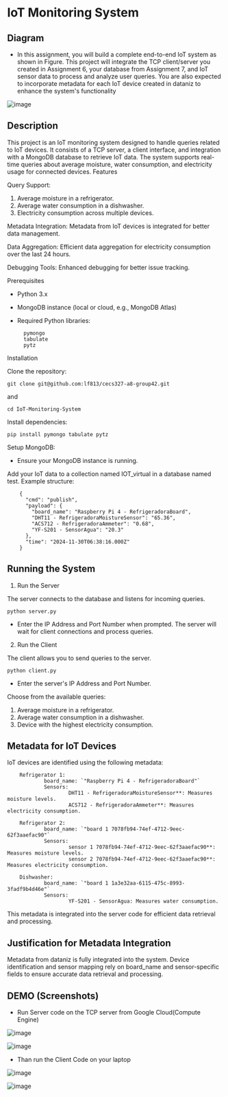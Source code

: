 # IoT Monitoring System

## Diagram

- In this assignment, you will build a complete end-to-end IoT system as shown in Figure. This project will integrate the TCP client/server you created in Assignment 6, your
  database from Assignment 7, and IoT sensor data to process and analyze user queries.
  You are also expected to incorporate metadata for each IoT device created in dataniz to
  enhance the system's functionality

![image](https://github.com/user-attachments/assets/ec7792d7-2434-4582-9e36-9f01252a73ba)

## Description

This project is an IoT monitoring system designed to handle queries related to IoT devices. It consists of a TCP server, a client interface, and integration with a MongoDB database to retrieve IoT data. The system supports real-time queries about average moisture, water consumption, and electricity usage for connected devices.
Features

Query Support:

1. Average moisture in a refrigerator.
2. Average water consumption in a dishwasher.
3. Electricity consumption across multiple devices.

Metadata Integration: Metadata from IoT devices is integrated for better data management.

Data Aggregation: Efficient data aggregation for electricity consumption over the last 24 hours.

Debugging Tools: Enhanced debugging for better issue tracking.

Prerequisites

- Python 3.x
- MongoDB instance (local or cloud, e.g., MongoDB Atlas)
- Required Python libraries:

        pymongo
        tabulate
        pytz

Installation

Clone the repository:

    git clone git@github.com:lf813/cecs327-a8-group42.git

and

    cd IoT-Monitoring-System

Install dependencies:

    pip install pymongo tabulate pytz

Setup MongoDB:

- Ensure your MongoDB instance is running.

Add your IoT data to a collection named IOT_virtual in a database named test. Example structure:

        {
          "cmd": "publish",
          "payload": {
            "board_name": "Raspberry Pi 4 - RefrigeradoraBoard",
            "DHT11 - RefrigeradoraMoistureSensor": "65.36",
            "ACS712 - RefrigeradoraAmmeter": "0.68",
            "YF-S201 - SensorAgua": "20.3"
          },
          "time": "2024-11-30T06:38:16.000Z"
        }

## Running the System

1. Run the Server

The server connects to the database and listens for incoming queries.

    python server.py

- Enter the IP Address and Port Number when prompted. The server will wait for client connections and process queries.

2. Run the Client

The client allows you to send queries to the server.

    python client.py

- Enter the server's IP Address and Port Number.

Choose from the available queries:

1. Average moisture in a refrigerator.
2. Average water consumption in a dishwasher.
3. Device with the highest electricity consumption.

## Metadata for IoT Devices

IoT devices are identified using the following metadata:

        Refrigerator 1:
                board_name: `"Raspberry Pi 4 - RefrigeradoraBoard"`
                Sensors:
                        DHT11 - RefrigeradoraMoistureSensor**: Measures moisture levels.
                        ACS712 - RefrigeradoraAmmeter**: Measures electricity consumption.

        Refrigerator 2:
                board_name: `"board 1 7078fb94-74ef-4712-9eec-62f3aaefac90"`
                Sensors:
                        sensor 1 7078fb94-74ef-4712-9eec-62f3aaefac90**: Measures moisture levels.
                        sensor 2 7078fb94-74ef-4712-9eec-62f3aaefac90**: Measures electricity consumption.

        Dishwasher:
                board_name: `"board 1 1a3e32aa-6115-475c-8993-3fadf9b4d46e"`
                Sensors:
                        YF-S201 - SensorAgua: Measures water consumption.

This metadata is integrated into the server code for efficient data retrieval and processing.

## Justification for Metadata Integration

Metadata from dataniz is fully integrated into the system. Device identification and sensor mapping rely on board_name and sensor-specific fields to ensure accurate data retrieval and processing.

## DEMO (Screenshots)

- Run Server code on the TCP server from Google Cloud(Compute Engine)

![image](https://github.com/user-attachments/assets/4aea733f-4147-4d79-8cb0-0024f8abfa92)

![image](https://github.com/user-attachments/assets/bfd4a73b-b8db-4395-acb7-fd059c3956cf)

- Than run the Client Code on your laptop

![image](https://github.com/user-attachments/assets/0bcb7419-4ddd-4935-a3b1-3d7a41a16e31)

![image](https://github.com/user-attachments/assets/e8f9d413-dd2a-445e-bd94-fcc8ec642254)
